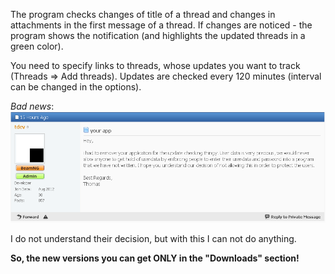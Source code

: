 The program checks changes of title of a thread and changes in attachments in the first message of a thread. If changes are noticed - the program shows the notification (and highlights the updated threads in a green color).

You need to specify links to threads, whose updates you want to track (Threads => Add threads). Updates are checked every 120 minutes (interval can be changed in the options).

*Bad news*:
![badnews](https://raw.githubusercontent.com/IncoCode/BeamNG-Mods-Update-Checker/master/badnews.png)

I do not understand their decision, but with this I can not do anything.

**So, the new versions you can get ONLY in the "Downloads" section!**
